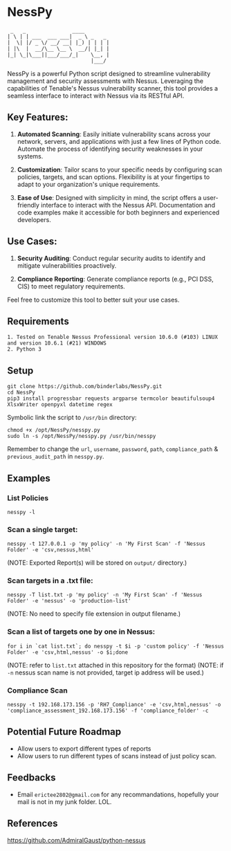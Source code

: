 # NessPy

```text
 _   _               ____        
| \ | | ___  ___ ___|  _ \ _   _ 
|  \| |/ _ \/ __/ __| |_) | | | |
| |\  |  __/\__ \__ \  __/| |_| |
|_| \_|\___||___/___/_|    \__, |
                           |___/
```
NessPy is a powerful Python script designed to streamline vulnerability management and security assessments with Nessus. Leveraging the capabilities of Tenable's Nessus vulnerability scanner, this tool provides a seamless interface to interact with Nessus via its RESTful API.


## Key Features:

1. **Automated Scanning**: Easily initiate vulnerability scans across your network, servers, and applications with just a few lines of Python code. Automate the process of identifying security weaknesses in your systems.

2. **Customization**: Tailor scans to your specific needs by configuring scan policies, targets, and scan options. Flexibility is at your fingertips to adapt to your organization's unique requirements.

3. **Ease of Use**: Designed with simplicity in mind, the script offers a user-friendly interface to interact with the Nessus API. Documentation and code examples make it accessible for both beginners and experienced developers.




## Use Cases:

1. **Security Auditing**: Conduct regular security audits to identify and mitigate vulnerabilities proactively.

2. **Compliance Reporting**: Generate compliance reports (e.g., PCI DSS, CIS) to meet regulatory requirements.


Feel free to customize this tool to better suit your use cases.


## Requirements
```
1. Tested on Tenable Nessus Professional version 10.6.0 (#103) LINUX and version 10.6.1 (#21) WINDOWS
2. Python 3
```


## Setup
```
git clone https://github.com/binderlabs/NessPy.git
cd NessPy
pip3 install progressbar requests argparse termcolor beautifulsoup4 XlsxWriter openpyxl datetime regex
```

Symbolic link the script to `/usr/bin` directory:
```
chmod +x /opt/NessPy/nesspy.py
sudo ln -s /opt/NessPy/nesspy.py /usr/bin/nesspy
```

Remember to change the `url`, `username`, `password`, `path`, `compliance_path` & `previous_audit_path` in `nesspy.py`.

## Examples

### List Policies
```
nesspy -l
```

### Scan a single target:
```
nesspy -t 127.0.0.1 -p 'my policy' -n 'My First Scan' -f 'Nessus Folder' -e 'csv,nessus,html'
```
(NOTE: Exported Report(s) will be stored on `output/` directory.)


### Scan targets in a .txt file:
```
nesspy -T list.txt -p 'my policy' -n 'My First Scan' -f 'Nessus Folder' -e 'nessus' -o 'production-list'
```
(NOTE: No need to specify file extension in output filename.)


### Scan a list of targets one by one in Nessus:
```
for i in `cat list.txt`; do nesspy -t $i -p 'custom policy' -f 'Nessus Folder' -e 'csv,html,nessus' -o $i;done
```
(NOTE: refer to `list.txt` attached in this repository for the format)
(NOTE: if `-n` nessus scan name is not provided, target ip address will be used.)


### Compliance Scan
```
nesspy -t 192.168.173.156 -p 'RH7_Compliance' -e 'csv,html,nessus' -o 'compliance_assessment_192.168.173.156' -f 'compliance_folder' -c 
```

## Potential Future Roadmap

* Allow users to export different types of reports
* Allow users to run different types of scans instead of just policy scan.


## Feedbacks

* Email `erictee2802@gmail.com` for any recommandations, hopefully your mail is not in my junk folder. LOL.


## References

https://github.com/AdmiralGaust/python-nessus



